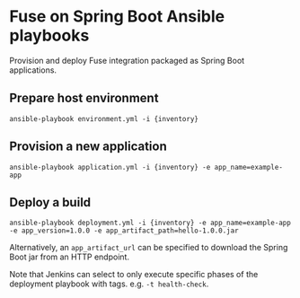 # Fuse on Spring Boot Ansible playbooks

Provision and deploy Fuse integration packaged as Spring Boot applications.

## Prepare host environment

`ansible-playbook environment.yml -i {inventory}`

## Provision a new application

`ansible-playbook application.yml -i {inventory} -e app_name=example-app`

## Deploy a build

`ansible-playbook deployment.yml -i {inventory} -e app_name=example-app -e app_version=1.0.0 -e app_artifact_path=hello-1.0.0.jar`

Alternatively, an `app_artifact_url` can be specified to download the Spring Boot jar from an HTTP endpoint.

Note that Jenkins can select to only execute specific phases of the deployment playbook with tags. e.g. `-t health-check`.
